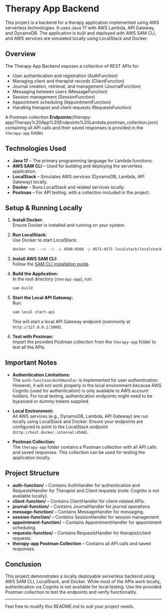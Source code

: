 # Therapy App Backend

This project is a backend for a therapy application implemented using AWS serverless technologies. It uses Java 17 with AWS Lambda, API Gateway, and DynamoDB. The application is built and deployed with AWS SAM CLI, and AWS services are simulated locally using LocalStack and Docker.

## Overview

The Therapy App Backend exposes a collection of REST APIs for:
- User authentication and registration (AuthFunction)
- Managing client and therapist records (ClientFunction)
- Journal creation, retrieval, and management (JournalFunction)
- Messaging between users (MessageFunction)
- Session management (SessionFunction)
- Appointment scheduling (AppointmentFunction)
- Handling therapist and client requests (RequestsFunction)

A Postman collection **Endpoints**(/therapy-app/Therapy%20App%20Endpoints%20Lambda.postman_collection.json) containing all API calls and their saved responses is provided in the `therapy-app` folder.

## Technologies Used

- **Java 17** – The primary programming language for Lambda functions.
- **AWS SAM CLI** – Used for building and deploying the serverless application.
- **LocalStack** – Simulates AWS services (DynamoDB, Lambda, API Gateway) locally.
- **Docker** – Runs LocalStack and related services locally.
- **Postman** – For API testing, with a collection included in the project.

## Setup & Running Locally

1. **Install Docker:**  
   Ensure Docker is installed and running on your system.

2. **Run LocalStack:**  
   Use Docker to start LocalStack:
   ```bash
   docker run --rm -it -p 4566:4566 -p 4571:4571 localstack/localstack
   ```

3. **Install AWS SAM CLI:**  
   Follow the [SAM CLI installation guide](https://docs.aws.amazon.com/serverless-application-model/latest/developerguide/install-sam-cli.html).

4. **Build the Application:**  
   In the root directory (`therapy-app`), run:
   ```bash
   sam build
   ```

5. **Start the Local API Gateway:**  
   Run:
   ```bash
   sam local start-api
   ```
   This will start a local API Gateway endpoint (commonly at `http://127.0.0.1:3000`).

6. **Test with Postman:**  
   Import the provided Postman collection from the `therapy-app` folder to test all the APIs.

## Important Notes

- **Authentication Limitations:**  
  The `auth-function/AuthHandler` is implemented for user authentication. However, it will not work properly in the local environment because AWS Cognito (used for authentication) is only available to AWS account holders. For local testing, authentication endpoints might need to be bypassed or dummy tokens supplied.

- **Local Environment:**  
  All AWS services (e.g., DynamoDB, Lambda, API Gateway) are run locally using LocalStack and Docker. Ensure your endpoints are configured to point to the LocalStack endpoint (`http://host.docker.internal:4566`).

- **Postman Collection:**  
  The `therapy-app` folder contains a Postman collection with all API calls and saved responses. This collection can be used for testing the application locally.

## Project Structure

- **auth-function/** – Contains AuthHandler for authentication and RequestsHandler for Therapist and Client requests (note: Cognito is not available locally).
- **client-function/** – Contains ClientHandler for client-related APIs.
- **journal-function/** – Contains JournalHandler for journal operations.
- **message-function/** – Contains MessageHandler for messaging.
- **session-function/** – Contains SessionHandler for session management.
- **appointment-function/** – Contains AppointmentHandler for appointment scheduling.
- **requests-function/** – Contains RequestsHandler for therapist/client requests.
- **therapy-app Postman Collection** – Contains all API calls and saved responses.

## Conclusion

This project demonstrates a locally deployable serverless backend using AWS SAM CLI, LocalStack, and Docker. While most of the APIs work locally, authentication via Cognito is not available for local testing. Use the provided Postman collection to test the endpoints and verify functionality.

---

Feel free to modify this README.md to suit your project needs.
